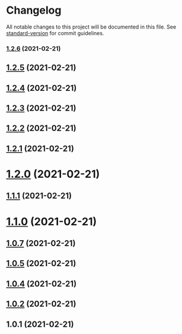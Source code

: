 # Changelog

All notable changes to this project will be documented in this file. See [standard-version](https://github.com/conventional-changelog/standard-version) for commit guidelines.

### [1.2.6](///compare/v1.2.5...v1.2.6) (2021-02-21)

## [1.2.5](/compare/v1.2.4...v1.2.5) (2021-02-21)



## [1.2.4](/compare/v1.2.3...v1.2.4) (2021-02-21)



## [1.2.3](/compare/v1.2.2...v1.2.3) (2021-02-21)



## [1.2.2](/compare/v1.2.1...v1.2.2) (2021-02-21)



## [1.2.1](/compare/v1.2.0...v1.2.1) (2021-02-21)



# [1.2.0](/compare/v1.1.1...v1.2.0) (2021-02-21)



## [1.1.1](/compare/v1.1.0...v1.1.1) (2021-02-21)



# [1.1.0](/compare/v1.0.7...v1.1.0) (2021-02-21)



## [1.0.7](/compare/v1.0.5...v1.0.7) (2021-02-21)



## [1.0.5](/compare/v1.0.4...v1.0.5) (2021-02-21)



## [1.0.4](/compare/v1.0.2...v1.0.4) (2021-02-21)



## [1.0.2](/compare/v1.0.1...v1.0.2) (2021-02-21)



## 1.0.1 (2021-02-21)
